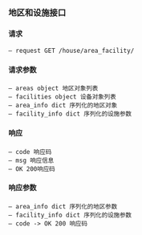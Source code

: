 ### 地区和设施接口

#### 请求
    — request GET /house/area_facility/
#### 请求参数
    — areas object 地区对象列表
    — facilities object 设备对象列表
    — area_info dict 序列化的地区对象
    — facility_info dict 序列化的设施参数
#### 响应
    — code 响应码
    — msg 响应信息
    — OK 200响应码
#### 响应参数
    — area_info dict 序列化的地区参数
    — facility_info dict 序列化的设施参数
    — code -> OK 200 响应码